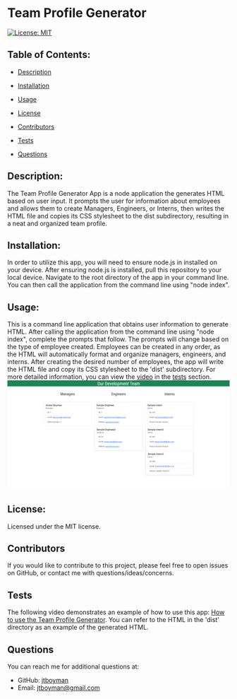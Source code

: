 
  # Team Profile Generator
  [![License: MIT](https://img.shields.io/badge/License-MIT-yellow.svg)](https://opensource.org/licenses/MIT)

  ## Table of Contents:
  * [Description](#description)
  * [Installation](#installation)
  * [Usage](#usage)
  
 * [License](#license)
  * [Contributors](#contributors)
  * [Tests](#tests)
  * [Questions](#questions)
  
  ## Description:
  The Team Profile Generator App is a node application the generates HTML based on user input. It prompts the user for information about employees and allows them to create Managers, Engineers, or Interns, then writes the HTML file and copies its CSS stylesheet to the dist subdirectory, resulting in a neat and organized team profile.
  

  ## Installation:
  In order to utilize this app, you will need to ensure node.js in installed on your device. After ensuring node.js is installed, pull this repository to your local device. Navigate to the root directory of the app in your command line. You can then call the application from the command line using "node index".

  ## Usage:
  This is a command line application that obtains user information to generate HTML. After calling the application from the command line using "node index", complete the prompts that follow. The prompts will change based on the type of employee created. Employees can be created in any order, as the HTML will automatically format and organize managers, engineers, and interns. After creating the desired number of employees, the app will write the HTML file and copy its CSS stylesheet to the 'dist' subdirectory. For more detailed information, you can view the [video](https://watch.screencastify.com/v/hdnE7LNqBEGLRqngxvt2) in the [tests](#tests) section. 
    ![alt text](./assets/team-gen-app-screenshot.PNG)
  
 ## License:
  Licensed under the MIT license.

  ## Contributors
  If you would like to contribute to this project, please feel free to open issues on GitHub, or contact me with questions/ideas/concerns.

  ## Tests
  The following video demonstrates an example of how to use this app: [How to use the Team Profile Generator](https://watch.screencastify.com/v/hdnE7LNqBEGLRqngxvt2). You can refer to the HTML in the 'dist' directory as an example of the generated HTML.

  ## Questions
  You can reach me for additional questions at:
  * GitHub: [jtboyman](https://github.com/jtboyman)
  * Email: jtboyman@gmail.com
